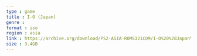 ```yaml
---
type : game
title : I-O (Japan)
genre : 
format : iso
region : asia
link : https://archive.org/download/PS2-ASIA-ROMS321COM/I-O%20%28Japan%29.7z
size : 3.4GB
---
```

